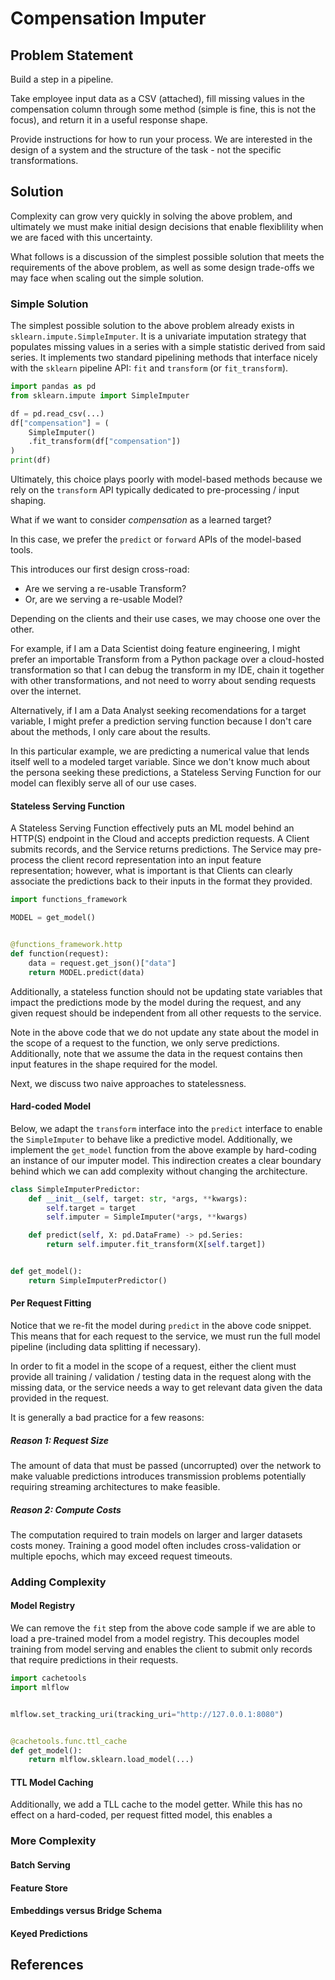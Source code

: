 # Compensation Imputer

## Problem Statement

Build a step in a pipeline.

Take employee input data as a CSV (attached), fill missing values
in the compensation column through some method (simple is fine,
this is not the focus), and return it in a useful response shape. 

Provide instructions for how to run your process. We are interested
in the design of a system and the structure of the task - not the
specific transformations.

## Solution

Complexity can grow very quickly in solving the above problem,
and ultimately we must make initial design decisions that enable
flexiblility when we are faced with this uncertainty.

What follows is a discussion of the simplest possible solution
that meets the requirements of the above problem, as well as some
design trade-offs we may face when scaling out the simple solution.

### Simple Solution

The simplest possible solution to the above problem already exists
in `sklearn.impute.SimpleImputer`. It is a univariate imputation
strategy that populates missing values in a series with a simple
statistic derived from said series. It implements two standard
pipelining methods that interface nicely with the `sklearn`
pipeline API: `fit` and `transform` (or `fit_transform`).

```python
import pandas as pd
from sklearn.impute import SimpleImputer

df = pd.read_csv(...)
df["compensation"] = (
    SimpleImputer()
    .fit_transform(df["compensation"])
)
print(df)
```

Ultimately, this choice plays poorly with model-based methods
because we rely on the `transform` API typically dedicated to
pre-processing / input shaping.

What if we want to consider _compensation_ as a learned target?

In this case, we prefer the `predict` or `forward` APIs of the
model-based tools.

This introduces our first design cross-road:

- Are we serving a re-usable Transform?
- Or, are we serving a re-usable Model?

Depending on the clients and their use cases, we may choose one
over the other.

For example, if I am a Data Scientist doing feature engineering,
I might prefer an importable Transform from a Python package over
a cloud-hosted transformation so that I can debug the transform
in my IDE, chain it together with other transformations, and not
need to worry about sending requests over the internet.

Alternatively, if I am a Data Analyst seeking recomendations for
a target variable, I might prefer a prediction serving function
because I don't care about the methods, I only care about the
results.

In this particular example, we are predicting a numerical value
that lends itself well to a modeled target variable. Since we
don't know much about the persona seeking these predictions,
a Stateless Serving Function for our model can flexibly serve
all of our use cases.

#### Stateless Serving Function

A Stateless Serving Function effectively puts an ML model behind
an HTTP(S) endpoint in the Cloud and accepts prediction requests.
A Client submits records, and the Service returns predictions.
The Service may pre-process the client record representation
into an input feature representation; however, what is important
is that Clients can clearly associate the predictions back to
their inputs in the format they provided.

```python
import functions_framework

MODEL = get_model()


@functions_framework.http
def function(request):
    data = request.get_json()["data"]
    return MODEL.predict(data)
```

Additionally, a stateless function should not be updating state
variables that impact the predictions mode by the model during
the request, and any given request should be independent from
all other requests to the service.

Note in the above code that we do not update any state about the
model in the scope of a request to the function, we only serve
predictions. Additionally, note that we assume the data in the
request contains then input features in the shape required for
the model.

Next, we discuss two naive approaches to statelessness.

#### Hard-coded Model

Below, we adapt the `transform` interface into the `predict`
interface to enable the `SimpleImputer` to behave like a
predictive model. Additionally, we implement the `get_model`
function from the above example by hard-coding an instance of
our imputer model. This indirection creates a clear boundary
behind which we can add complexity without changing the
architecture.

```python
class SimpleImputerPredictor:
    def __init__(self, target: str, *args, **kwargs):
        self.target = target
        self.imputer = SimpleImputer(*args, **kwargs)

    def predict(self, X: pd.DataFrame) -> pd.Series:
        return self.imputer.fit_transform(X[self.target])


def get_model():
    return SimpleImputerPredictor()
```

#### Per Request Fitting

Notice that we re-fit the model during `predict` in the above code
snippet. This means that for each request to the service, we must
run the full model pipeline (including data splitting if necessary).

In order to fit a model in the scope of a request, either the
client must provide all training / validation / testing data in
the request along with the missing data, or the service needs
a way to get relevant data given the data provided in the request.

It is generally a bad practice for a few reasons:

##### Reason 1: Request Size

The amount of data that must be passed (uncorrupted) over the
network to make valuable predictions introduces transmission
problems potentially requiring streaming architectures to
make feasible.

##### Reason 2: Compute Costs

The computation required to train models on larger and larger
datasets costs money. Training a good model often includes
cross-validation or multiple epochs, which may exceed request
timeouts.

### Adding Complexity

#### Model Registry

We can remove the `fit` step from the above code sample if we
are able to load a pre-trained model from a model registry. This
decouples model training from model serving and enables the
client to submit only records that require predictions in their
requests.

```python
import cachetools
import mlflow


mlflow.set_tracking_uri(tracking_uri="http://127.0.0.1:8080")


@cachetools.func.ttl_cache
def get_model():
    return mlflow.sklearn.load_model(...)

```

#### TTL Model Caching

Additionally, we add a TLL cache to the model getter. While
this has no effect on a hard-coded, per request fitted model,
this enables a

### More Complexity

#### Batch Serving

#### Feature Store

#### Embeddings versus Bridge Schema

#### Keyed Predictions

## References

[0]: https://mlflow.org/docs/latest/traditional-ml/creating-custom-pyfunc/notebooks/introduction.html